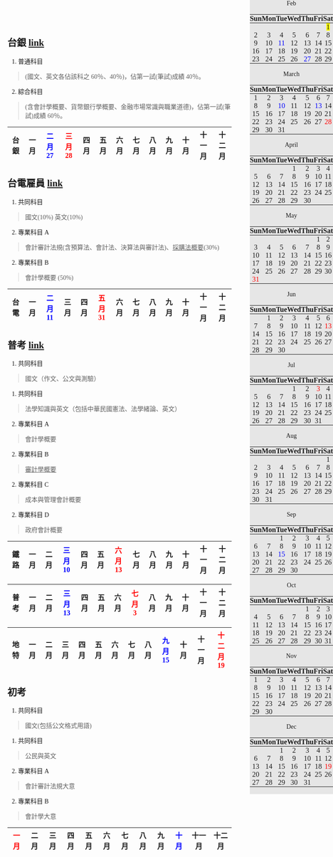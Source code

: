 <style>
*::-webkit-scrollbar{display:none;}
.markdown-body {
	max-width:60%;
	background-color:rgb(230,230,230);
}
.markdown-body table{
	font-size:0.8rem;
}
.cal{
	position:absolute;
	top:0;right:0;
	text-align:center;
	background-color:rgb(230,230,230);
}
.cal table td,.cal table th{
	padding:0;
	font-size:1rem;
	text-align:center;
}
.red{color:red}
.blue{color:blue}
.yellow{background-color:yellow}
*{font-family:"微軟正黑體"!important}
</style>







## 台銀 <a href="https://ptc.tabf.org.tw/tw/ptc_109botbank/BotDownload.asp" target="_blank">link</a>

1. 普通科目<br>
>(國文、英文各佔該科之 60％、40％)，佔第一試(筆試)成績 40％。
2. 綜合科目<br>
>(含會計學概要、貨幣銀行學概要、金融市場常識與職業道德)，佔第一試(筆試)成績 60％。

|台銀|一月|<span class="blue">二月27</span>|<span class="red">三月28</span>|四月|五月|六月|七月|八月|九月|十月|十一月|十二月
|-|-|-|-|-|-|-|-|-|-|-|-|-

## 台電雇員 <a href="https://recruit.taipower.com.tw/109%E5%B9%B4/" target="_blank">link</a> 

1. 共同科目<br>
>國文(10%) 英文(10%)
2. 專業科目 A<br>
>會計審計法規(含預算法、會計法、決算法與審計法)、<u>採購法概要</u>(30%)
2. 專業科目 B<br>
>會計學概要 (50%)

|台電|一月|<span class="blue">二月11</span>|三月|四月|<span class="red">五月31</span>|六月|七月|八月|九月|十月|十一月|十二月
|-|-|-|-|-|-|-|-|-|-|-|-|-

## 普考 <a href="https://wwwc.moex.gov.tw/main/exam/wFrmExamInformation.aspx?y=2020&menu_id=145" target="_blank">link</a>
1. 共同科目<br>
>國文（作文、公文與測驗）
1. 共同科目<br>
>法學知識與英文（包括中華民國憲法、法學緒論、英文）
2. 專業科目 A<br>
>會計學概要
2. 專業科目 B<br>
><u>審計學概要</u>
2. 專業科目 C<br>
>成本與管理會計概要
2. 專業科目 D<br>
>政府會計概要

|鐵路|一月|二月|<span class="blue">三月10</span>|四月|五月|<span class="red">六月13</span>|七月|八月|九月|十月|十一月|十二月
|-|-|-|-|-|-|-|-|-|-|-|-|-

|普考|一月|二月|<span class="blue">三月13</span>|四月|五月|六月|<span class="red">七月3</span>|八月|九月|十月|十一月|十二月
|-|-|-|-|-|-|-|-|-|-|-|-|-

|地特|一月|二月|三月|四月|五月|六月|七月|八月|<span class="blue">九月15</span>|十月|十一月|<span class="red">十二月19</span>
|-|-|-|-|-|-|-|-|-|-|-|-|-

## 初考
1. 共同科目<br>
>國文(包括公文格式用語)
1. 共同科目<br>
>公民與英文
2. 專業科目 A<br>
>會計審計法規大意
2. 專業科目 B<br>
>會計學大意

|<span class="red">一月</span>|二月|三月|四月|五月|六月|七月|八月|九月|<span class="blue">十月</span>|十一月|十二月
|-|-|-|-|-|-|-|-|-|-|-|-







<div class="cal">

<center>Feb</center>

|Sun|Mon|Tue|Wed|Thu|Fri|Sat
|---|---|---|---|---|---|---
|||||||<span class="yellow">1</span>
|2|3|4|5|6|7|8
|9|10|<span class="blue">11</span>|12|13|14|15
|16|17|18|19|20|21|22
|23|24|25|26|<span class="blue">27</span>|28|29

<center>March</center>

|Sun|Mon|Tue|Wed|Thu|Fri|Sat
|---|---|---|---|---|---|---
|1|2|3|4|5|6|7
|8|9|<span class="blue">10</span>|11|12|<span class="blue">13</span>|14
|15|16|17|18|19|20|21
|22|23|24|25|26|27|<span class="red">28</span>
|29|30|31||||

<center>April</center>

|Sun|Mon|Tue|Wed|Thu|Fri|Sat
|---|---|---|---|---|---|---
||||1|2|3|4
|5|6|7|8|9|10|11
|12|13|14|15|16|17|18
|19|20|21|22|23|24|25
|26|27|28|29|30||

<center>May</center>

|Sun|Mon|Tue|Wed|Thu|Fri|Sat
|---|---|---|---|---|---|---
||||||1|2
|3|4|5|6|7|8|9
|10|11|12|13|14|15|16
|17|18|19|20|21|22|23
|24|25|26|27|28|29|30
|<span class="red">31</span>||||||

<center>Jun</center>

|Sun|Mon|Tue|Wed|Thu|Fri|Sat
|---|---|---|---|---|---|---
||1|2|3|4|5|6
|7|8|9|10|11|12|<span class="red">13</span>
|14|15|16|17|18|19|20
|21|22|23|24|25|26|27
|28|29|30||||

<center>Jul</center>

|Sun|Mon|Tue|Wed|Thu|Fri|Sat
|---|---|---|---|---|---|---
||||1|2|<span class="red">3</span>|4
|5|6|7|8|9|10|11
|12|13|14|15|16|17|18
|19|20|21|22|23|24|25
|26|27|28|29|30|31|

<center>Aug</center>

|Sun|Mon|Tue|Wed|Thu|Fri|Sat
|---|---|---|---|---|---|---
|||||||1
|2|3|4|5|6|7|8
|9|10|11|12|13|14|15
|16|17|18|19|20|21|22
|23|24|25|26|27|28|29
|30|31|||||

<center>Sep</center>

|Sun|Mon|Tue|Wed|Thu|Fri|Sat
|---|---|---|---|---|---|---
|||1|2|3|4|5
|6|7|8|9|10|11|12
|13|14|<span class="blue">15</span>|16|17|18|19
|20|21|22|23|24|25|26
|27|28|29|30|||

<center>Oct</center>

|Sun|Mon|Tue|Wed|Thu|Fri|Sat
|---|---|---|---|---|---|---
|||||1|2|3
|4|5|6|7|8|9|10
|11|12|13|14|15|16|17
|18|19|20|21|22|23|24
|25|26|27|28|29|30|31

<center>Nov</center>

|Sun|Mon|Tue|Wed|Thu|Fri|Sat
|---|---|---|---|---|---|---
|1|2|3|4|5|6|7
|8|9|10|11|12|13|14
|15|16|17|18|19|20|21
|22|23|24|25|26|27|28
|29|30|||||

<center>Dec</center>

|Sun|Mon|Tue|Wed|Thu|Fri|Sat
|---|---|---|---|---|---|---
|||1|2|3|4|5
|6|7|8|9|10|11|12
|13|14|15|16|17|18|<span class="red">19</span>
|20|21|22|23|24|25|26
|27|28|29|30|31||

</div>

